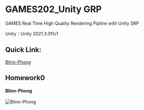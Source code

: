 # GAMES202_Unity GRP

GAMES Real Time High Quality Rendering Pipline with Unity SRP

Unity：Unity 2021.3.0f1c1

## Quick Link:

[Blinn-Phong](https://github.com/Nuomi-Chobits/GAMES202-Unity-Real-Time-High-Quality-Rendering#blinn-phong)

## Homework0

#### Blinn-Phong

![Blinn-Phong](https://user-images.githubusercontent.com/89976115/164894699-6f332e4a-b924-4fcc-bb5a-07c5c4d4fc45.gif)
